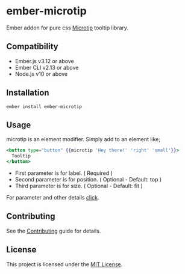 # ember-microtip

Ember addon for pure css [Microtip](https://microtip.now.sh/) tooltip library.

## Compatibility

- Ember.js v3.12 or above
- Ember CLI v2.13 or above
- Node.js v10 or above

## Installation

```
ember install ember-microtip
```

## Usage

microtip is an element modifier. Simply add to an element like;

```handlebars
<button type="button" {{microtip 'Hey there!' 'right' 'small'}}>
  Tooltip
</button>
```

- First parameter is for label. ( Required )
- Second parameter is for position. ( Optional - Default: top )
- Third parameter is for size. ( Optional - Default: fit )

For parameter and other details [click](https://github.com/ghosh/microtip#usage).

## Contributing

See the [Contributing](CONTRIBUTING.md) guide for details.

## License

This project is licensed under the [MIT License](LICENSE.md).
